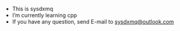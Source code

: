 - This is sysdxmq
- I’m currently learning cpp
- If you have any question, send E-mail to sysdxmq@outlook.com
